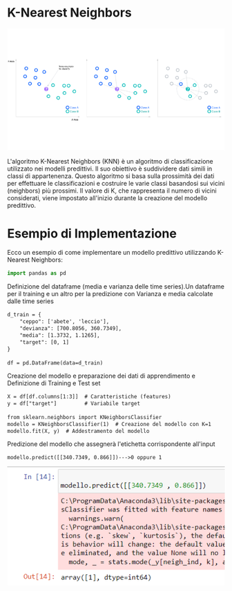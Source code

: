 # K-Nearest Neighbors
![](/knn.png)

L'algoritmo K-Nearest Neighbors (KNN) è un algoritmo di classificazione utilizzato nei modelli predittivi. Il suo obiettivo è suddividere dati simili in classi di appartenenza. Questo algoritmo si basa sulla prossimità dei dati per effettuare le classificazioni e costruire le varie classi basandosi sui vicini (neighbors) più prossimi. Il valore di K, che rappresenta il numero di vicini considerati, viene impostato all'inizio durante la creazione del modello predittivo.

# Esempio di Implementazione
Ecco un esempio di come implementare un modello predittivo utilizzando K-Nearest Neighbors:

```python
import pandas as pd
```
Definizione del dataframe (media e varianza delle time series).Un dataframe per il training e un altro per la predizione con Varianza e media calcolate dalle time series
```
d_train = {
    "ceppo": ['abete', 'leccio'],
    "devianza": [700.8056, 360.7349],
    "media": [1.3732, 1.1265],
    "target": [0, 1]
}

df = pd.DataFrame(data=d_train)
```
Creazione del modello e preparazione dei dati di apprendimento e Definizione di Training e Test set
```
X = df[df.columns[1:3]]  # Caratteristiche (features)
y = df["target"]         # Variabile target

from sklearn.neighbors import KNeighborsClassifier
modello = KNeighborsClassifier(1)  # Creazione del modello con K=1
modello.fit(X, y)  # Addestramento del modello
```
Predizione del modello che assegnerà l'etichetta corrispondente all'input 
```
modello.predict([[340.7349, 0.866]])--->0 oppure 1

```
![](23.png)
